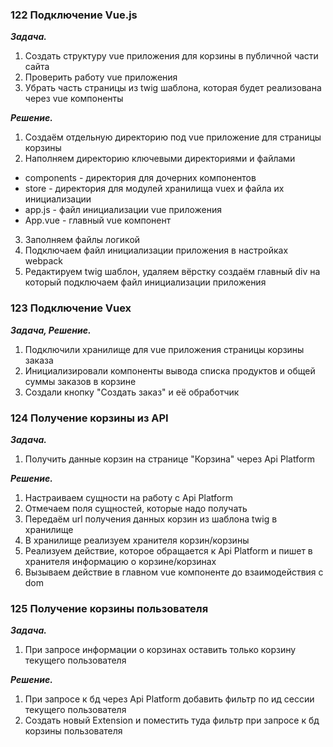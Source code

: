 ### 122 Подключение Vue.js

**_Задача._**

1. Создать структуру vue приложения для корзины в публичной части сайта
2. Проверить работу vue приложения
3. Убрать часть страницы из twig шаблона, которая будет реализована через vue компоненты

**_Решение._**

1. Создаём отдельную директорию под vue приложение для страницы корзины
2. Наполняем директорию ключевыми директориями и файлами

- components - директория для дочерних компонентов
- store - директория для модулей хранилища vuex и файла их инициализации
- app.js - файл инициализации vue приложения
- App.vue - главный vue компонент

3. Заполняем файлы логикой
4. Подключаем файл инициализации приложения в настройках webpack
5. Редактируем twig шаблон, удаляем вёрстку создаём главный div на который подключаем файл инициализации приложения

### 123 Подключение Vuex

**_Задача, Решение._**

1. Подключили хранилище для vue приложения страницы корзины заказа
2. Инициализировали компоненты вывода списка продуктов и общей суммы заказов в корзине
3. Создали кнопку "Создать заказ" и её обработчик

### 124 Получение корзины из API

**_Задача._**

1. Получить данные корзин на странице "Корзина" через Api Platform

**_Решение._**

1. Настраиваем сущности на работу с Api Platform
2. Отмечаем поля сущностей, которые надо получать
3. Передаём url получения данных корзин из шаблона twig в хранилище
4. В хранилище реализуем хранителя корзин/корзины
5. Реализуем действие, которое обращается к Api Platform и пишет в хранителя информацию о корзине/корзинах
6. Вызываем действие в главном vue компоненте до взаимодействия с dom

### 125 Получение корзины пользователя

**_Задача._**

1. При запросе информации о корзинах оставить только корзину текущего пользователя

**_Решение._**

1. При запросе к бд через Api Platform добавить фильтр по ид сессии текущего пользователя
2. Создать новый Extension и поместить туда фильтр при запросе к бд корзины пользователя
